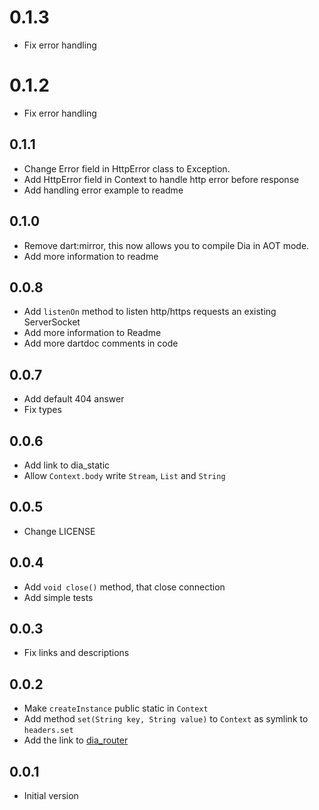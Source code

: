 # 0.1.3

- Fix error handling

# 0.1.2

- Fix error handling

## 0.1.1

- Change Error field in HttpError class to Exception.
- Add HttpError field in Context to handle http error before response
- Add handling error example to readme

## 0.1.0

- Remove dart:mirror, this now allows you to compile Dia in AOT mode.
- Add more information to readme

## 0.0.8

- Add `listenOn` method to listen http/https requests an existing ServerSocket
- Add more information to Readme
- Add more dartdoc comments in code

## 0.0.7

- Add default 404 answer
- Fix types

## 0.0.6

- Add link to dia_static
- Allow `Context.body` write `Stream`, `List` and `String`

## 0.0.5

- Change LICENSE

## 0.0.4

- Add `void close()` method, that close connection
- Add simple tests

## 0.0.3

- Fix links and descriptions

## 0.0.2

- Make `createInstance` public static in `Context`
- Add method `set(String key, String value)` to `Context` as symlink to `headers.set`
- Add the link to [dia_router](https://github.com/unger1984/dia_router)

## 0.0.1

- Initial version
